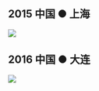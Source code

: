 ## 2015 中国 ● 上海

![](http://lunio-ownproduction.b0.upaiyun.com/lunio/pc/homepage/2017/03/11/20174611234614139.jpg)

## 2016 中国 ● 大连

![](http://lunio-ownproduction.b0.upaiyun.com/lunio/pc/homepage/2017/03/11/20174511234557491.jpg)
